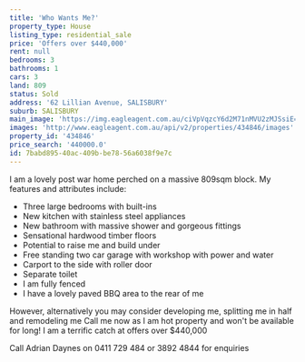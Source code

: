 ```yaml
---
title: 'Who Wants Me?'
property_type: House
listing_type: residential_sale
price: 'Offers over $440,000'
rent: null
bedrooms: 3
bathrooms: 1
cars: 3
land: 809
status: Sold
address: '62 Lillian Avenue, SALISBURY'
suburb: SALISBURY
main_image: 'https://img.eagleagent.com.au/ciVpVqzcY6d2M71nMVU2zMJSsiE=/1280x854/smart/https://s3-us-west-2.amazonaws.com/eagleagent-orig/images/6818273/104192012-image-M.jpg'
images: 'http://www.eagleagent.com.au/api/v2/properties/434846/images'
property_id: '434846'
price_search: '440000.0'
id: 7babd895-40ac-409b-be78-56a6038f9e7c
---
```

I am a lovely post war home perched on a massive 809sqm block. My features and attributes include:

  -   Three large bedrooms with built-ins
  -   New kitchen with stainless steel appliances
  -   New bathroom with massive shower and gorgeous fittings
  -   Sensational hardwood timber floors
  -   Potential to raise me and build under
  -   Free standing two car garage with workshop with power and water
  -   Carport to the side with roller door
  -   Separate toilet
  -   I am fully fenced
  -   I have a lovely paved BBQ area to the rear of me

However, alternatively you may consider developing me, splitting me in half and remodeling me
Call me now as I am hot property and won't be available for long!
I am a terrific catch at offers over $440,000

Call Adrian Daynes on 0411 729 484 or 3892 4844 for enquiries
